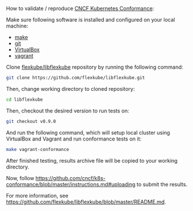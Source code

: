 How to validate / reproduce [CNCF Kubernetes Conformance](https://github.com/cncf/k8s-conformance):

Make sure following software is installed and configured on your local machine:
- [make](https://www.gnu.org/software/make/)
- [git](https://git-scm.com/book/en/v2/Getting-Started-Installing-Git)
- [VirtualBox](https://www.virtualbox.org/wiki/Downloads)
- [vagrant](https://www.vagrantup.com/docs/installation/)

Clone [flexkube/libflexkube](https://github.com/flexkube/libflexkube) repository by running the following command:
```sh
git clone https://github.com/flexkube/libflexkube.git
```

Then, change working directory to cloned repository:
```sh
cd libflexkube
```

Then, checkout the desired version to run tests on:
```sh
git checkout v0.9.0
```

And run the following command, which will setup local cluster using VirtualBox and Vagrant and run conformance tests on it:
```sh
make vagrant-conformance
```

After finished testing, results archive file will be copied to your working directory.

Now, follow https://github.com/cncf/k8s-conformance/blob/master/instructions.md#uploading to submit the results.

For more information, see https://github.com/flexkube/libflexkube/blob/master/README.md.
